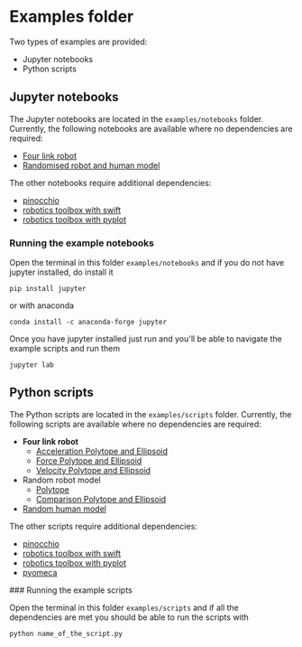 # Examples folder

Two types of examples are provided:
- Jupyter notebooks
- Python scripts

## Jupyter notebooks

The Jupyter notebooks are located in the `examples/notebooks` folder.
Currently, the following notebooks are available where no dependencies are required:
- [Four link robot](notebooks/four_link.ipynb)
- [Randomised robot and human model](notebooks/demo_simple.ipynb)


The other notebooks require additional dependencies:
- [pinocchio](notebooks/pinocchio.ipynb)
- [robotics toolbox with swift](notebooks/robotics_toolbox_swift.ipynb)
- [robotics toolbox with pyplot](notebooks/robotics_toolbox_pyplot.ipynb)


### Running the example notebooks

Open the terminal in this folder `examples/notebooks` and if you do not have jupyter installed, do install it

```
pip install jupyter
```
or with anaconda
```
conda install -c anaconda-forge jupyter
```
Once you have jupyter installed just run and you'll be able to navigate the example scripts and run them
```
jupyter lab
```

## Python scripts

The Python scripts are located in the `examples/scripts` folder.
Currently, the following scripts are available where no dependencies are required:
- **Four link robot**
    - [Acceleration Polytope and Ellipsoid](scripts/4dof_robot_examples/acceleration_capacity.py)
    - [Force Polytope and Ellipsoid](scripts/4dof_robot_examples/velocity_capacity.py)
    - [Velocity Polytope and Ellipsoid](scripts/4dof_robot_examples/velocity_capacity.py)
- Random robot model
    - [Polytope](scripts/robot_random_model.py)
    - [Comparison Polytope and Ellipsoid](scripts/robot_random_polytope_ellispoid.py)
- [Random human model](scripts/human_random_model.py)

The other scripts require additional dependencies:
- [pinocchio](scripts/pinocchio.py)
- [robotics toolbox with swift](scripts/robotics_toolbox_swift.py)
- [robotics toolbox with pyplot](scripts/robotics_toolbox_pyplot.py)
- [pyomeca](scripts/pyomeca.py)



### Running the example scripts

Open the terminal in this folder `examples/scripts` and if all the dependencies are met you should be able to run the scripts with
```
python name_of_the_script.py
```